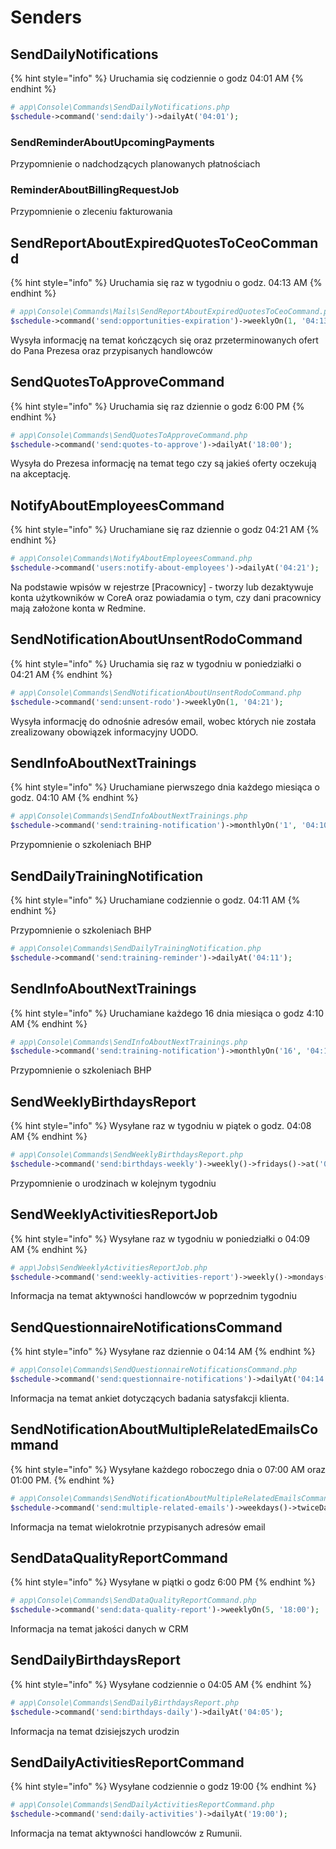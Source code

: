 # Senders

## SendDailyNotifications

{% hint style="info" %}
Uruchamia się codziennie o godz 04:01 AM
{% endhint %}

```php
# app\Console\Commands\SendDailyNotifications.php
$schedule->command('send:daily')->dailyAt('04:01');
```

### SendReminderAboutUpcomingPayments

Przypomnienie o nadchodzących planowanych płatnościach

### ReminderAboutBillingRequestJob

Przypomnienie o zleceniu fakturowania

## SendReportAboutExpiredQuotesToCeoCommand

{% hint style="info" %}
Uruchamia się raz w tygodniu o godz. 04:13 AM
{% endhint %}

```php
# app\Console\Commands\Mails\SendReportAboutExpiredQuotesToCeoCommand.php
$schedule->command('send:opportunities-expiration')->weeklyOn(1, '04:13');
```

Wysyła informację na temat kończących się oraz przeterminowanych ofert do Pana Prezesa oraz przypisanych handlowców

## SendQuotesToApproveCommand

{% hint style="info" %}
Uruchamia się raz dziennie o godz 6:00 PM
{% endhint %}

```php
# app\Console\Commands\SendQuotesToApproveCommand.php
$schedule->command('send:quotes-to-approve')->dailyAt('18:00');
```

Wysyła do Prezesa informację na temat tego czy są jakieś oferty oczekują na akceptację.

## NotifyAboutEmployeesCommand

{% hint style="info" %}
Uruchamiane się raz dziennie o godz 04:21 AM
{% endhint %}

```php
# app\Console\Commands\NotifyAboutEmployeesCommand.php
$schedule->command('users:notify-about-employees')->dailyAt('04:21');
```

Na podstawie wpisów w rejestrze \[Pracownicy\] - tworzy lub dezaktywuje konta użytkowników w CoreA oraz powiadamia o tym, czy dani pracownicy mają założone konta w Redmine.

## SendNotificationAboutUnsentRodoCommand

{% hint style="info" %}
Uruchamia się raz w tygodniu w poniedziałki o 04:21 AM
{% endhint %}

```php
# app\Console\Commands\SendNotificationAboutUnsentRodoCommand.php
$schedule->command('send:unsent-rodo')->weeklyOn(1, '04:21');
```

Wysyła informację do odnośnie adresów email, wobec których nie została zrealizowany obowiązek informacyjny UODO.

## SendInfoAboutNextTrainings

{% hint style="info" %}
Uruchamiane pierwszego dnia każdego miesiąca o godz. 04:10 AM
{% endhint %}

```php
# app\Console\Commands\SendInfoAboutNextTrainings.php
$schedule->command('send:training-notification')->monthlyOn('1', '04:10');
```

Przypomnienie o szkoleniach BHP

## SendDailyTrainingNotification

{% hint style="info" %}
Uruchamiane codziennie o godz. 04:11 AM
{% endhint %}

Przypomnienie o szkoleniach BHP

```php
# app\Console\Commands\SendDailyTrainingNotification.php
$schedule->command('send:training-reminder')->dailyAt('04:11');
```

## SendInfoAboutNextTrainings

{% hint style="info" %}
Uruchamiane każdego 16 dnia miesiąca o godz 4:10 AM
{% endhint %}

```php
# app\Console\Commands\SendInfoAboutNextTrainings.php
$schedule->command('send:training-notification')->monthlyOn('16', '04:10');
```

Przypomnienie o szkoleniach BHP

## SendWeeklyBirthdaysReport

{% hint style="info" %}
Wysyłane raz w tygodniu w piątek o godz. 04:08 AM
{% endhint %}

```php
# app\Console\Commands\SendWeeklyBirthdaysReport.php
$schedule->command('send:birthdays-weekly')->weekly()->fridays()->at('04:08');
```

Przypomnienie o urodzinach w kolejnym tygodniu

## SendWeeklyActivitiesReportJob

{% hint style="info" %}
Wysyłane raz w tygodniu w poniedziałki o 04:09 AM
{% endhint %}

```php
# app\Jobs\SendWeeklyActivitiesReportJob.php
$schedule->command('send:weekly-activities-report')->weekly()->mondays()->at('04:09');
```

Informacja na temat aktywności handlowców  w poprzednim tygodniu

## SendQuestionnaireNotificationsCommand

{% hint style="info" %}
Wysyłane raz dziennie o 04:14 AM
{% endhint %}

```php
# app\Console\Commands\SendQuestionnaireNotificationsCommand.php
$schedule->command('send:questionnaire-notifications')->dailyAt('04:14'); 
```

Informacja na temat ankiet dotyczących badania satysfakcji klienta.

## SendNotificationAboutMultipleRelatedEmailsCommand

{% hint style="info" %}
Wysyłane każdego roboczego dnia o 07:00 AM oraz 01:00 PM.
{% endhint %}

```php
# app\Console\Commands\SendNotificationAboutMultipleRelatedEmailsCommand.php
$schedule->command('send:multiple-related-emails')->weekdays()->twiceDaily(7, 13);
```

Informacja na temat wielokrotnie przypisanych adresów email

## SendDataQualityReportCommand

{% hint style="info" %}
Wysyłane  w piątki o godz 6:00 PM
{% endhint %}

```php
# app\Console\Commands\SendDataQualityReportCommand.php
$schedule->command('send:data-quality-report')->weeklyOn(5, '18:00');
```

Informacja na temat jakości danych w CRM

## SendDailyBirthdaysReport

{% hint style="info" %}
Wysyłane codziennie o 04:05 AM
{% endhint %}

```php
# app\Console\Commands\SendDailyBirthdaysReport.php
$schedule->command('send:birthdays-daily')->dailyAt('04:05');
```

Informacja na temat dzisiejszych urodzin

## SendDailyActivitiesReportCommand

{% hint style="info" %}
Wysyłane codziennie o godz 19:00
{% endhint %}

```php
# app\Console\Commands\SendDailyActivitiesReportCommand.php
$schedule->command('send:daily-activities')->dailyAt('19:00');
```

Informacja na temat aktywności handlowców z Rumunii.

